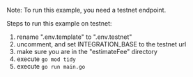 Note: To run this example, you need a testnet endpoint.

Steps to run this example on testnet:

1. rename ".env.template" to ".env.testnet"
2. uncomment, and set INTEGRATION_BASE to the testnet url 
3. make sure you are in the "estimateFee" directory
4. execute `go mod tidy`
5. execute `go run main.go`

